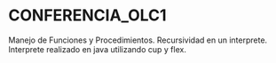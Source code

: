 # CONFERENCIA_OLC1
Manejo de Funciones y Procedimientos. Recursividad en un interprete. Interprete realizado en java utilizando cup y flex.
